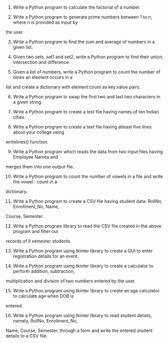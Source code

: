 1. Write a Python program to calculate the factorial of a number.

2. Write a Python program to generate prime numbers between 1 to n, where n is provided as input by 

the user.

3. Write a Python program to find the sum and average of numbers in a given list.

4. Given two sets, set1 and set2, write a Python program to find their union, intersection and difference.

5. Given a list of numbers, write a Python program to count the number of times an element occurs in a 

list and create a dictionary with element:count as key:value pairs.

6. Write a Python program to swap the first two and last two characters in a given string.

7. Write a Python program to create a text file having names of ten Indian cities.

8. Write a Python program to create a text file having atleast five lines about your college using 

writelines() function.

9. Write a Python program which reads the data from two input files having Employee Names and 

merges them into one output file.

10. Write a Python program to count the number of vowels in a file and write the vowel : count in a 

dictionary.

11. Write a Python program to create a CSV file having student data: RollNo, Enrollment_No, Name, 

Course, Semester.

12. Write a Python program library to read the CSV file created in the above program and filter out 

records of II semester students.

13. Write a Python program using tkinter library to create a GUI to enter registration details for an event.

14. Write a Python program using tkinter library to create a calculator to perform addition, subtraction, 

multiplication and division of two numbers entered by the user.

15. Write a Python program using tkinter library to create an age calculator to calculate age when DOB is 

entered.

16. Write a Python program using tkinter library to read student details, namely, RollNo, Enrollment_No, 

Name, Course, Semester, through a form and write the entered student details to a CSV file.
